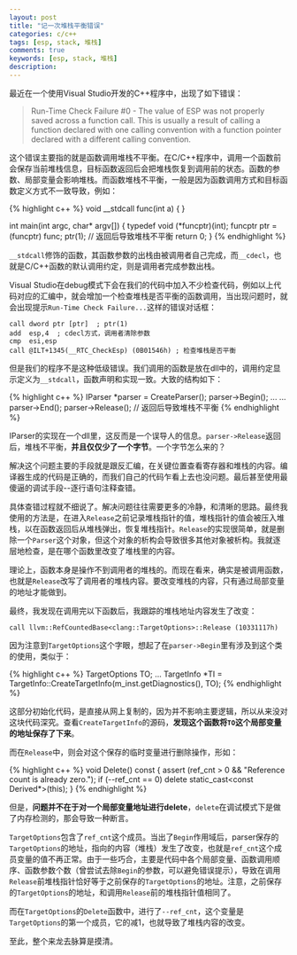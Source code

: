```yaml
---
layout: post
title: "记一次堆栈平衡错误"
categories: c/c++
tags: [esp, stack, 堆栈]
comments: true
keywords: [esp, stack, 堆栈]
description: 
---
```


最近在一个使用Visual Studio开发的C++程序中，出现了如下错误：

> Run-Time Check Failure #0 - The value of ESP was not properly saved across a function call.  This is usually a result of calling a function declared with one calling convention with a function pointer declared with a different calling convention.

这个错误主要指的就是函数调用堆栈不平衡。在C/C++程序中，调用一个函数前会保存当前堆栈信息，目标函数返回后会把堆栈恢复到调用前的状态。函数的参数、局部变量会影响堆栈。而函数堆栈不平衡，一般是因为函数调用方式和目标函数定义方式不一致导致，例如：

{% highlight c++ %}
void __stdcall func(int a) {
}

int main(int argc, char* argv[]) {
    typedef void (*funcptr)(int);
    funcptr ptr = (funcptr) func;
    ptr(1); // 返回后导致堆栈不平衡
    return 0;
}
{% endhighlight %}

`__stdcall`修饰的函数，其函数参数的出栈由被调用者自己完成，而`__cdecl`，也就是C/C++函数的默认调用约定，则是调用者完成参数出栈。

<!-- more -->
Visual Studio在debug模式下会在我们的代码中加入不少检查代码，例如以上代码对应的汇编中，就会增加一个检查堆栈是否平衡的函数调用，当出现问题时，就会出现提示`Run-Time Check Failure...`这样的错误对话框：

    call dword ptr [ptr]  ; ptr(1)
    add  esp,4  ; cdecl方式，调用者清除参数
    cmp  esi,esp  
    call @ILT+1345(__RTC_CheckEsp) (0B01546h) ; 检查堆栈是否平衡

但是我们的程序不是这种低级错误。我们调用的函数是放在dll中的，调用约定显示定义为`__stdcall`，函数声明和实现一致。大致的结构如下：

{% highlight c++ %}
IParser *parser = CreateParser();
parser->Begin();
...
...
parser->End();
parser->Release(); // 返回后导致堆栈不平衡
{% endhighlight %}

IParser的实现在一个dll里，这反而是一个误导人的信息。`parser->Release`返回后，堆栈不平衡，**并且仅仅少了一个字节**。一个字节怎么来的？

解决这个问题主要的手段就是跟反汇编，在关键位置查看寄存器和堆栈的内容。编译器生成的代码是正确的，而我们自己的代码乍看上去也没问题。最后甚至使用最傻逼的调试手段--逐行语句注释查错。

具体查错过程就不细说了。解决问题往往需要更多的冷静，和清晰的思路。最终我使用的方法是，在进入`Release`之前记录堆栈指针的值，堆栈指针的值会被压入堆栈，以在函数返回后从堆栈弹出，恢复堆栈指针。`Release`的实现很简单，就是删除一个`Parser`这个对象，但这个对象的析构会导致很多其他对象被析构。我就逐层地检查，是在哪个函数里改变了堆栈里的内容。

理论上，函数本身是操作不到调用者的堆栈的。而现在看来，确实是被调用函数，也就是`Release`改写了调用者的堆栈内容。要改变堆栈的内容，只有通过局部变量的地址才能做到。

最终，我发现在调用完以下函数后，我跟踪的堆栈地址内容发生了改变：
 
    call llvm::RefCountedBase<clang::TargetOptions>::Release (10331117h)

因为注意到`TargetOptions`这个字眼，想起了在`parser->Begin`里有涉及到这个类的使用，类似于：

{% highlight c++ %}
TargetOptions TO;
...
TargetInfo *TI = TargetInfo::CreateTargetInfo(m_inst.getDiagnostics(), TO);
{% endhighlight %}

这部分初始化代码，是直接从网上复制的，因为并不影响主要逻辑，所以从来没对这块代码深究。查看`CreateTargetInfo`的源码，**发现这个函数将`TO`这个局部变量的地址保存了下来**。

而在`Release`中，则会对这个保存的临时变量进行删除操作，形如：

{% highlight c++ %}
void Delete() const {
  assert (ref_cnt > 0 && "Reference count is already zero.");
  if (--ref_cnt == 0) delete static_cast<const Derived*>(this);
}
{% endhighlight %}

但是，**问题并不在于对一个局部变量地址进行delete**，`delete`在调试模式下是做了内存检测的，那会导致一种断言。

`TargetOptions`包含了`ref_cnt`这个成员。当出了`Begin`作用域后，parser保存的`TargetOptions`的地址，指向的内容（堆栈）发生了改变，也就是`ref_cnt`这个成员变量的值不再正常。由于一些巧合，主要是代码中各个局部变量、函数调用顺序、函数参数个数（曾尝试去除`Begin`的参数，可以避免错误提示），导致在调用`Release`前堆栈指针恰好等于之前保存的`TargetOptions`的地址。注意，之前保存的`TargetOptions`的地址，和调用`Release`前的堆栈指针值相同了。

而在`TargetOptions`的`Delete`函数中，进行了`--ref_cnt`，这个变量是`TargetOptions`的第一个成员，它的减1，也就导致了堆栈内容的改变。

至此，整个来龙去脉算是摸清。


